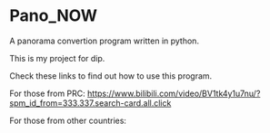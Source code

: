 # Pano_NOW

A panorama convertion program written in python.

This is my project for dip.

Check these links to find out how to use this program.

For those from PRC:
https://www.bilibili.com/video/BV1tk4y1u7nu/?spm_id_from=333.337.search-card.all.click

For those from other countries:
